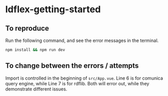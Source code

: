 # ldflex-getting-started

## To reproduce

Run the following command, and see the error messages in the terminal.

```sh
npm install && npm run dev
```

## To change between the errors / attempts

Import is controlled in the beginning of `src/App.vue`.
Line 6 is for comunica query engine, while Line 7 is for rdflib. Both will error out, while they demonstrate different issues.